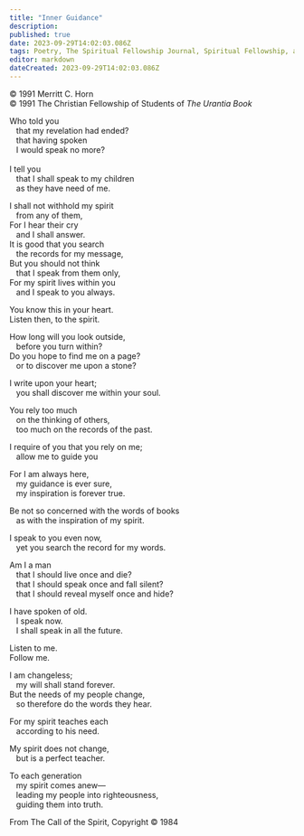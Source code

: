 ```yaml
---
title: "Inner Guidance"
description: 
published: true
date: 2023-09-29T14:02:03.086Z
tags: Poetry, The Spiritual Fellowship Journal, Spiritual Fellowship, article
editor: markdown
dateCreated: 2023-09-29T14:02:03.086Z
---
```


<p class="v-card v-sheet theme--light gray lighten-3 px-2">© 1991 Merritt C. Horn<br>© 1991 The Christian Fellowship of Students of <i>The Urantia Book</i></p>

Who told you <br>
&nbsp;&nbsp;&nbsp;that my revelation had ended? <br>
&nbsp;&nbsp;&nbsp;that having spoken <br>
&nbsp;&nbsp;&nbsp;I would speak no more?<br>
<br>
I tell you <br>
&nbsp;&nbsp;&nbsp;that I shall speak to my children <br>
&nbsp;&nbsp;&nbsp;as they have need of me.<br>

I shall not withhold my spirit <br>
&nbsp;&nbsp;&nbsp;from any of them, <br>
For I hear their cry<br>
&nbsp;&nbsp;&nbsp;and I shall answer.<br>
It is good that you search<br>
&nbsp;&nbsp;&nbsp;the records for my message,<br>
But you should not think <br>
&nbsp;&nbsp;&nbsp;that I speak from them only,<br>
For my spirit lives within you <br>
&nbsp;&nbsp;&nbsp;and I speak to you always.<br>

You know this in your heart.<br>
Listen then, to the spirit.<br>

How long will you look outside, <br>
&nbsp;&nbsp;&nbsp;before you turn within?<br>
Do you hope to find me on a page? <br>
&nbsp;&nbsp;&nbsp;or to discover me upon a stone?<br>

I write upon your heart; <br>
&nbsp;&nbsp;&nbsp;you shall discover me within your soul.<br>

You rely too much <br>
&nbsp;&nbsp;&nbsp;on the thinking of others, <br>
&nbsp;&nbsp;&nbsp;too much on the records of the past.<br>

I require of you that you rely on me; <br>
&nbsp;&nbsp;&nbsp;allow me to guide you<br>

For I am always here, <br>
&nbsp;&nbsp;&nbsp;my guidance is ever sure, <br>
&nbsp;&nbsp;&nbsp;my inspiration is forever true.<br>

Be not so concerned with the words of books <br>
&nbsp;&nbsp;&nbsp;as with the inspiration of my spirit.<br>

I speak to you even now, <br>
&nbsp;&nbsp;&nbsp;yet you search the record for my words.<br>

Am I a man<br>
&nbsp;&nbsp;&nbsp;that I should live once and die?<br>
&nbsp;&nbsp;&nbsp;that I should speak once and fall silent? <br>
&nbsp;&nbsp;&nbsp;that I should reveal myself once and hide?<br>

I have spoken of old. <br>
&nbsp;&nbsp;&nbsp;I speak now.<br>
&nbsp;&nbsp;&nbsp;I shall speak in all the future.<br>

Listen to me.<br>
Follow me.<br>

I am changeless; <br>
&nbsp;&nbsp;&nbsp;my will shall stand forever.<br>
But the needs of my people change, <br>
&nbsp;&nbsp;&nbsp;so therefore do the words they hear.<br>

For my spirit teaches each <br>
&nbsp;&nbsp;&nbsp;according to his need.<br>

My spirit does not change, <br>
&nbsp;&nbsp;&nbsp;but is a perfect teacher.<br>

To each generation <br>
&nbsp;&nbsp;&nbsp;my spirit comes anew—<br>
&nbsp;&nbsp;&nbsp;leading my people into righteousness, <br>
&nbsp;&nbsp;&nbsp;guiding them into truth.<br>

From The Call of the Spirit, Copyright © 1984